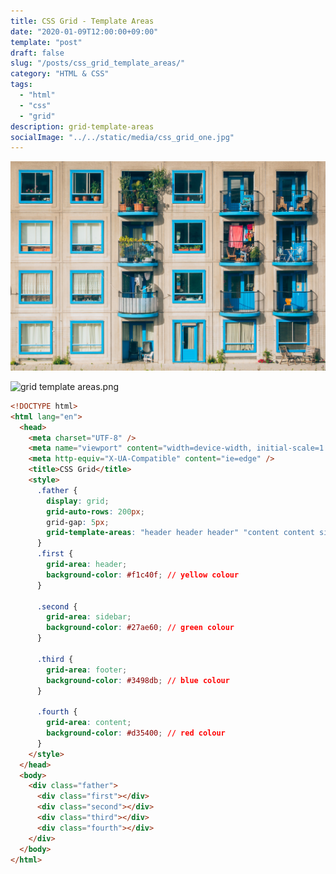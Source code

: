 ```yaml
---
title: CSS Grid - Template Areas
date: "2020-01-09T12:00:00+09:00"
template: "post"
draft: false
slug: "/posts/css_grid_template_areas/"
category: "HTML & CSS"
tags:
  - "html"
  - "css"
  - "grid"
description: grid-template-areas
socialImage: "../../static/media/css_grid_one.jpg"
---
```


<img src="../../static/media/css_grid_one.jpg">

![grid template areas.png](https://images.velog.io/post-images/qkrcndtlr123/c6499d60-3b7f-11ea-bac6-35599d657c1f/grid-template-areas.png)

```html
<!DOCTYPE html>
<html lang="en">
  <head>
    <meta charset="UTF-8" />
    <meta name="viewport" content="width=device-width, initial-scale=1.0" />
    <meta http-equiv="X-UA-Compatible" content="ie=edge" />
    <title>CSS Grid</title>
    <style>
      .father {
        display: grid;
        grid-auto-rows: 200px;
        grid-gap: 5px;
        grid-template-areas: "header header header" "content content sidebar" "content content sidebar" "footer footer footer";
      }
      .first {
        grid-area: header;
        background-color: #f1c40f; // yellow colour
      }

      .second {
        grid-area: sidebar;
        background-color: #27ae60; // green colour
      }

      .third {
        grid-area: footer;
        background-color: #3498db; // blue colour
      }

      .fourth {
        grid-area: content;
        background-color: #d35400; // red colour
      }
    </style>
  </head>
  <body>
    <div class="father">
      <div class="first"></div>
      <div class="second"></div>
      <div class="third"></div>
      <div class="fourth"></div>
    </div>
  </body>
</html>
```
